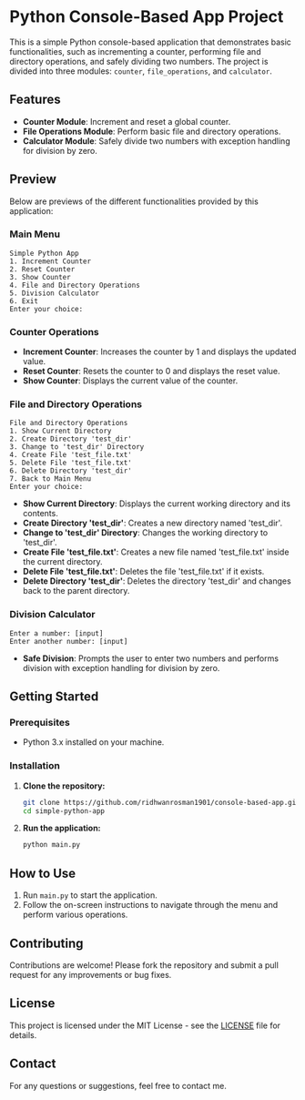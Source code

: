 # Python Console-Based App Project

This is a simple Python console-based application that demonstrates basic functionalities, such as incrementing a counter, performing file and directory operations, and safely dividing two numbers. The project is divided into three modules: `counter`, `file_operations`, and `calculator`.

## Features

- **Counter Module**: Increment and reset a global counter.
- **File Operations Module**: Perform basic file and directory operations.
- **Calculator Module**: Safely divide two numbers with exception handling for division by zero.

## Preview

Below are previews of the different functionalities provided by this application:

### Main Menu

```
Simple Python App
1. Increment Counter
2. Reset Counter
3. Show Counter
4. File and Directory Operations
5. Division Calculator
6. Exit
Enter your choice:
```

### Counter Operations

- **Increment Counter**: Increases the counter by 1 and displays the updated value.
- **Reset Counter**: Resets the counter to 0 and displays the reset value.
- **Show Counter**: Displays the current value of the counter.

### File and Directory Operations

```
File and Directory Operations
1. Show Current Directory
2. Create Directory 'test_dir'
3. Change to 'test_dir' Directory
4. Create File 'test_file.txt'
5. Delete File 'test_file.txt'
6. Delete Directory 'test_dir'
7. Back to Main Menu
Enter your choice:
```

- **Show Current Directory**: Displays the current working directory and its contents.
- **Create Directory 'test_dir'**: Creates a new directory named 'test_dir'.
- **Change to 'test_dir' Directory**: Changes the working directory to 'test_dir'.
- **Create File 'test_file.txt'**: Creates a new file named 'test_file.txt' inside the current directory.
- **Delete File 'test_file.txt'**: Deletes the file 'test_file.txt' if it exists.
- **Delete Directory 'test_dir'**: Deletes the directory 'test_dir' and changes back to the parent directory.

### Division Calculator

```
Enter a number: [input]
Enter another number: [input]
```

- **Safe Division**: Prompts the user to enter two numbers and performs division with exception handling for division by zero. 

## Getting Started

### Prerequisites

- Python 3.x installed on your machine.

### Installation

1. **Clone the repository:**

   ```bash
   git clone https://github.com/ridhwanrosman1901/console-based-app.git
   cd simple-python-app
   ```

2. **Run the application:**

   ```bash
   python main.py
   ```

## How to Use

1. Run `main.py` to start the application.
2. Follow the on-screen instructions to navigate through the menu and perform various operations.

## Contributing

Contributions are welcome! Please fork the repository and submit a pull request for any improvements or bug fixes.

## License

This project is licensed under the MIT License - see the [LICENSE](LICENSE) file for details.

## Contact

For any questions or suggestions, feel free to contact me.
